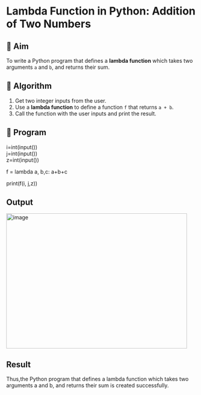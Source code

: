 # Lambda Function in Python: Addition of Two Numbers

## 🎯 Aim
To write a Python program that defines a **lambda function** which takes two arguments `a` and `b`, and returns their sum.

## 🧠 Algorithm
1. Get two integer inputs from the user.
2. Use a **lambda function** to define a function `f` that returns `a + b`.
3. Call the function with the user inputs and print the result.

## 🧾 Program
i=int(input())<br />
j=int(input())<br />
z=int(input())<br />

f = lambda a, b,c: a+b+c<br />

print(f(i, j,z))

## Output
<img width="480" height="358" alt="image" src="https://github.com/user-attachments/assets/f1c2560c-9553-44d9-bfbe-a1340dfe6b53" />



## Result
Thus,the Python program that defines a lambda function which takes two arguments a and b, and returns their sum is created successfully.
